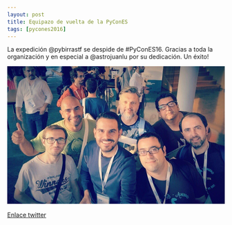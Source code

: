 ```yaml
---
layout: post
title: Equipazo de vuelta de la PyConES
tags: [pycones2016]
---
```


La expedición @pybirrastf se despide de #PyConES16. Gracias a toda la
organización y en especial a @astrojuanlu por su dedicación. Un éxito!

![Equipazo pybirras se despide de la pycon](/img/posts/2016-10-09-pygofio-pycones-vuelta.jpg)

[Enlace twitter](https://twitter.com/sdelquin/status/785173914980843520)
